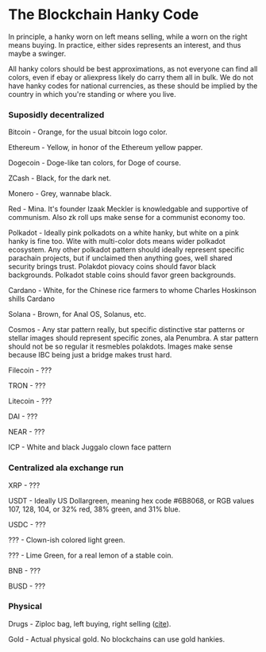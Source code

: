 # The Blockchain Hanky Code

In principle, a hanky worn on left means selling, while a worn on the right means buying.  In practice, either sides represents an interest, and thus maybe a swinger.

All hanky colors should be best approximations, as not everyone can find all colors, even if ebay or aliexpress likely do carry them all in bulk.  We do not have hanky codes for national currencies, as these should be implied by the country in which you're standing or where you live. 

### Suposidly decentralized

Bitcoin - Orange, for the usual bitcoin logo color.

Ethereum - Yellow, in honor of the Ethereum yellow papper.

Dogecoin - Doge-like tan colors, for Doge of course. 

ZCash - Black, for the dark net.

Monero - Grey, wannabe black.

Red - Mina.  It's founder Izaak Meckler is knowledgable and supportive of communism.  Also zk roll ups make sense for a communist economy too.

Polkadot - Ideally pink polkadots on a white hanky, but white on a pink hanky is fine too.  Wite with multi-color dots means wider polkadot ecosystem.  Any other polkadot pattern should ideally represent specific parachain projects, but if unclaimed then anything goes, well shared security brings trust.  Polakdot piovacy coins should favor black backgrounds.  Polkadot stable coins should favor green backgrounds. 

Cardano - White, for the Chinese rice farmers to whome Charles Hoskinson shills Cardano

Solana - Brown, for Anal OS, Solanus, etc.

Cosmos - Any star pattern really, but specific distinctive star patterns or stellar images should represent specific zones, ala Penumbra.  A star pattern should not be so regular it resmebles polakdots.  Images make sense because IBC being just a bridge makes trust hard.

Filecoin - ???

TRON - ???

Litecoin - ???

DAI - ???

NEAR - ???

ICP - White and black Juggalo clown face pattern 


### Centralized ala exchange run

XRP - ???

USDT - Ideally US Dollargreen, meaning hex code #6B8068, or RGB values 107, 128, 104, or 32% red, 38% green, and 31% blue. 

USDC - ???

??? - Clown-ish colored light green. 

??? - Lime Green, for a real lemon of a stable coin.

BNB - ???

BUSD - ???

### Physical

Drugs - Ziploc bag, left buying, right selling ([cite](https://user.xmission.com/~trevin/hanky.html)).

Gold - Actual physical gold.  No blockchains can use gold hankies.
